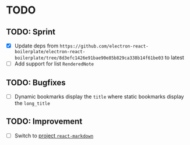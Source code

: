 # TODO

## TODO: Sprint

* [x] Update deps from `https://github.com/electron-react-boilerplate/electron-react-boilerplate/tree/8d3efc1426e91bae90e85b829ca338b14f61be03` to latest
* [ ] Add support for list `RenderedNote`

## TODO: Bugfixes

* [ ] Dynamic bookmarks display the `title` where static bookmarks display the `long_title`

## TODO: Improvement

* [ ] Switch to [project `react-markdown`](https://github.com/remarkjs/react-markdown)
